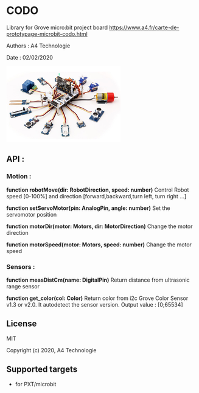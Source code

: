# CODO
Library for Grove micro:bit project board
https://www.a4.fr/carte-de-prototypage-microbit-codo.html

Authors : A4 Technologie

Date : 02/02/2020

![](icon.png)  

## API :

### Motion :

**function robotMove(dir: RobotDirection, speed: number)**
Control Robot speed [0-100%] and direction [forward,backward,turn left, turn right ...]

**function setServoMotor(pin: AnalogPin, angle: number)**
Set the servomotor position

**function motorDir(motor: Motors, dir: MotorDirection)**
Change the motor direction

**function motorSpeed(motor: Motors, speed: number)**
Change the motor speed

### Sensors :

**function measDistCm(name: DigitalPin)**
Return distance from ultrasonic range sensor
    
**function get_color(col: Color)**
Return color from i2c Grove Color Sensor v1.3 or v2.0. It autodetect the sensor version. Output value : [0;65534]

## License

MIT

Copyright (c) 2020, A4 Technologie

## Supported targets

* for PXT/microbit
